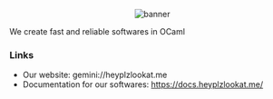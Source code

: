 <p align="center">
  <img src="https://user-images.githubusercontent.com/63865385/211930158-c79e34d8-ebfb-4bb4-85bf-45136e80f8b0.png" alt="banner"/>
</p>

We create fast and reliable softwares in OCaml

### Links

- Our website: gemini://heyplzlookat.me
- Documentation for our softwares: https://docs.heyplzlookat.me/
